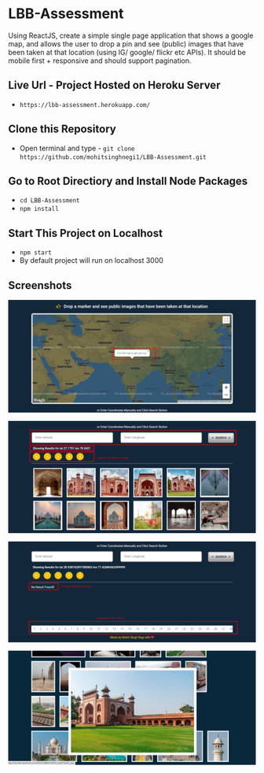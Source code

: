 # LBB-Assessment

Using ReactJS, create a simple single page application that shows a google map, and allows the user to drop a pin and see (public) images that have been taken at that location (using IG/ google/ flickr etc APIs). It should be mobile first + responsive and should support pagination.

## Live Url - Project Hosted on Heroku Server

- `https://lbb-assessment.herokuapp.com/`

## Clone this Repository

- Open terminal and type - `git clone https://github.com/mohitsinghnegi1/LBB-Assessment.git`

## Go to Root Directiory and Install Node Packages

- `cd LBB-Assessment`
- `npm install`

## Start This Project on Localhost

- `npm start`
- By default project will run on localhost 3000


## Screenshots

![Alt text](src\images\google-map.png?raw=true 'Google Map Integration')

![Alt text](src\images\search-by-value-and-type.png?raw=true 'Search By Value and Type')

![Alt text](src\images\searver-side-pagination.png?raw=true 'Server Side Pagination')

![Alt text](src\images\zoom-and-download.png?raw=true 'Zoom and Download Feature')

